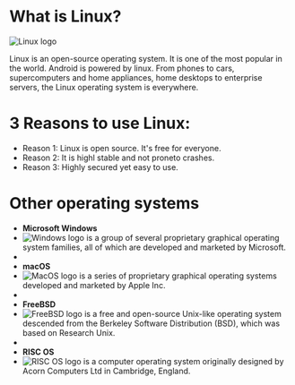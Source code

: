 



# What is Linux?
![Linux logo](https://bit.ly/3oMmbw7)

Linux is an open-source operating system. It is one of the most popular in the world. Android is powered by linux. From phones to cars, supercomputers and home appliances, home desktops to enterprise servers, the Linux operating system is everywhere.

# 3 Reasons to use Linux:
* Reason 1: Linux is open source. It's free for everyone.
* Reason 2: It is highl stable and not proneto crashes.
* Reason 3: Highly secured yet easy to use.

# Other operating systems
* **Microsoft Windows** 
* ![Windows logo](https://bit.ly/3lVEnBW) is a group of several proprietary graphical operating system families, all of which are developed and marketed by Microsoft. 
* 
* **macOS** 
* ![MacOS logo](https://bit.ly/30nkfkw) is a series of proprietary graphical operating systems developed and marketed by Apple Inc.
*  
* **FreeBSD** 
* ![FreeBSD logo](https://bit.ly/3lYrXsU) is a free and open-source Unix-like operating system descended from the Berkeley Software Distribution (BSD), which was based on Research Unix.
* 
* **RISC OS** 
* ![RISC OS logo](https://bit.ly/3DQQk1A) is a computer operating system originally designed by Acorn Computers Ltd in Cambridge, England. 
